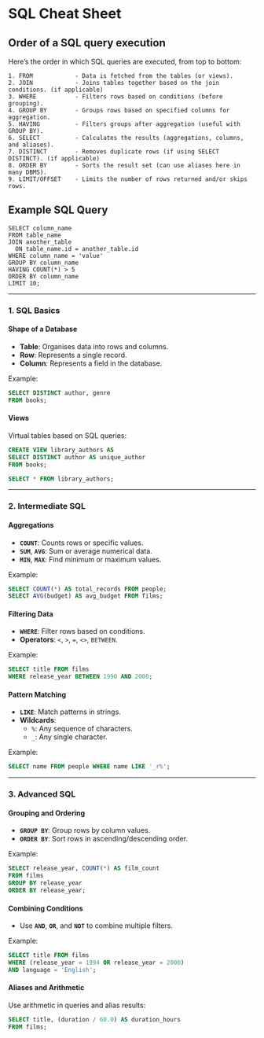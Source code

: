 # SQL Cheat Sheet

## Order of a SQL query execution

Here’s the order in which SQL queries are executed, from top to bottom:

```
1. FROM            - Data is fetched from the tables (or views).
2. JOIN            - Joins tables together based on the join conditions. (if applicable)
3. WHERE           - Filters rows based on conditions (before grouping).
4. GROUP BY        - Groups rows based on specified columns for aggregation.
5. HAVING          - Filters groups after aggregation (useful with GROUP BY).
6. SELECT          - Calculates the results (aggregations, columns, and aliases).
7. DISTINCT        - Removes duplicate rows (if using SELECT DISTINCT). (if applicable)
8. ORDER BY        - Sorts the result set (can use aliases here in many DBMS).
9. LIMIT/OFFSET    - Limits the number of rows returned and/or skips rows.
```

## Example SQL Query

```
SELECT column_name
FROM table_name
JOIN another_table
  ON table_name.id = another_table.id
WHERE column_name = 'value'
GROUP BY column_name
HAVING COUNT(*) > 5
ORDER BY column_name
LIMIT 10;
```

---

### 1. SQL Basics

#### Shape of a Database
- **Table**: Organises data into rows and columns.
- **Row**: Represents a single record.
- **Column**: Represents a field in the database.

Example:
```sql
SELECT DISTINCT author, genre
FROM books;
```

#### Views
Virtual tables based on SQL queries:
```sql
CREATE VIEW library_authors AS
SELECT DISTINCT author AS unique_author
FROM books;

SELECT * FROM library_authors;
```

---

### 2. Intermediate SQL

#### Aggregations
- **`COUNT`**: Counts rows or specific values.
- **`SUM`**, **`AVG`**: Sum or average numerical data.
- **`MIN`**, **`MAX`**: Find minimum or maximum values.

Example:
```sql
SELECT COUNT(*) AS total_records FROM people;
SELECT AVG(budget) AS avg_budget FROM films;
```


#### Filtering Data
- **`WHERE`**: Filter rows based on conditions.
- **Operators**: `<`, `>`, `=`, `<>`, `BETWEEN`.

Example:
```sql
SELECT title FROM films
WHERE release_year BETWEEN 1990 AND 2000;
```

#### Pattern Matching
- **`LIKE`**: Match patterns in strings.
- **Wildcards**:
  - `%`: Any sequence of characters.
  - `_`: Any single character.

Example:
```sql
SELECT name FROM people WHERE name LIKE '_r%';
```

---

### 3. Advanced SQL

#### Grouping and Ordering
- **`GROUP BY`**: Group rows by column values.
- **`ORDER BY`**: Sort rows in ascending/descending order.


Example:
```sql
SELECT release_year, COUNT(*) AS film_count
FROM films
GROUP BY release_year
ORDER BY release_year;
```


#### Combining Conditions
- Use **`AND`**, **`OR`**, and **`NOT`** to combine multiple filters.

Example:
```sql
SELECT title FROM films
WHERE (release_year = 1994 OR release_year = 2000)
AND language = 'English';
```

#### Aliases and Arithmetic
Use arithmetic in queries and alias results:
```sql
SELECT title, (duration / 60.0) AS duration_hours
FROM films;
```
